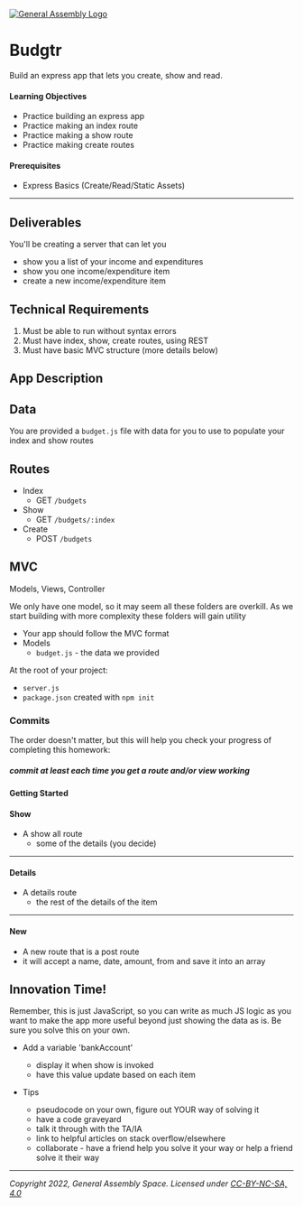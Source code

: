 [![General Assembly Logo](https://ga-dash.s3.amazonaws.com/production/assets/logo-9f88ae6c9c3871690e33280fcf557f33.png)](https://generalassemb.ly)

# Budgtr

Build an express app that lets you create, show and read.

#### Learning Objectives

- Practice building an express app
- Practice making an index route
- Practice making a show route
- Practice making create routes

#### Prerequisites

- Express Basics (Create/Read/Static Assets)

---

## Deliverables

You'll be creating a server that can let you
- show you a list of your income and expenditures
- show you one income/expenditure item
- create a new income/expenditure item

## Technical Requirements
1. Must be able to run without syntax errors
2. Must have index, show, create routes, using REST
3. Must have basic MVC structure (more details below)


## App Description

## Data
You are provided a `budget.js` file with data for you to use to populate your index and show routes

## Routes
- Index
  - GET `/budgets`
- Show
  - GET `/budgets/:index`
- Create
  - POST `/budgets`

## MVC
Models, Views, Controller

We only have one model, so it may seem all these folders are overkill. As we start building with more complexity these folders will gain utility

- Your app should follow the MVC format
- Models
  - `budget.js` - the data we provided

At the root of your project:
- `server.js`
- `package.json` created with `npm init`

### Commits
The order doesn't matter, but this will help you check your progress of completing this homework:
##### commit at least each time you get a route and/or view working

#### Getting Started

#### Show
- A show all route
  - some of the details (you decide)

<hr>

#### Details
- A details route
  - the rest of the details of the item

<hr>

#### New
- A new route that is a post route
- it will accept a name, date, amount, from and save it into an array

## Innovation Time!

Remember, this is just JavaScript, so you can write as much JS logic as you want to make the app more useful beyond just showing the data as is. Be sure you solve this on your own.

- Add a variable 'bankAccount'
    - display it when show is invoked
    - have this value update based on each item

- Tips
    - pseudocode on your own, figure out YOUR way of solving it
    - have a code graveyard
    - talk it through with the TA/IA
    - link to helpful articles on stack overflow/elsewhere
    - collaborate - have a friend help you solve it your way or help a friend solve it their way

---

_Copyright 2022, General Assembly Space. Licensed under [CC-BY-NC-SA, 4.0](https://creativecommons.org/licenses/by-nc-sa/4.0/)_
